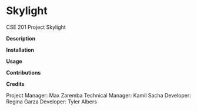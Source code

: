 # Skylight
CSE 201 Project Skylight

**Description**


**Installation**


**Usage**


**Contributions**


**Credits**

Project Manager: Max Zaremba
Technical Manager: Kamil Sacha
Developer: Regina Garza
Developer: Tyler Albers


